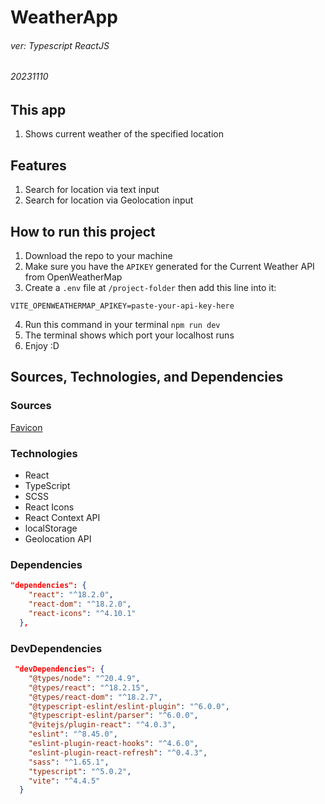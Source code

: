 # WeatherApp
###### ver: Typescript ReactJS
###### 20231110

## This app
1. Shows current weather of the specified location
   
## Features
1. Search for location via text input
2. Search for location via Geolocation input

## How to run this project
1. Download the repo to your machine
2. Make sure you have the `APIKEY` generated for the Current Weather API from OpenWeatherMap
3. Create a `.env` file at `/project-folder` then add this line into it:
```
VITE_OPENWEATHERMAP_APIKEY=paste-your-api-key-here
```
4. Run this command in your terminal `npm run dev`
5. The terminal shows which port your localhost runs
6. Enjoy :D


## Sources, Technologies, and Dependencies

### Sources
[Favicon](https://www.svgrepo.com/svg/530233/weather)

### Technologies
- React
- TypeScript
- SCSS
- React Icons
- React Context API
- localStorage
- Geolocation API

### Dependencies
```json
"dependencies": {
    "react": "^18.2.0",
    "react-dom": "^18.2.0",
    "react-icons": "^4.10.1"
  },
```

### DevDependencies
```json
 "devDependencies": {
    "@types/node": "^20.4.9",
    "@types/react": "^18.2.15",
    "@types/react-dom": "^18.2.7",
    "@typescript-eslint/eslint-plugin": "^6.0.0",
    "@typescript-eslint/parser": "^6.0.0",
    "@vitejs/plugin-react": "^4.0.3",
    "eslint": "^8.45.0",
    "eslint-plugin-react-hooks": "^4.6.0",
    "eslint-plugin-react-refresh": "^0.4.3",
    "sass": "^1.65.1",
    "typescript": "^5.0.2",
    "vite": "^4.4.5"
  }
```

